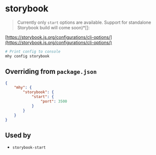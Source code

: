 # storybook

> Currently only `start` options are available. Support for standalone Storybook build will come soon\)\*\[\]:

[https://storybook.js.org/configurations/cli-options/](https://storybook.js.org/configurations/cli-options/)

```bash
# Print config to console
mhy config storybook
```

## Overriding from `package.json`
```json
{
    "mhy": {
        "storybook": {
            "start": {
                "port": 3500
            }
        }
    }
}
```

## Used by

* `storybook-start`

